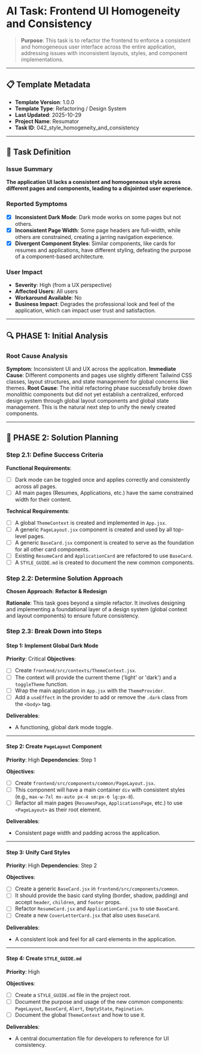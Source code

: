 # AI Task: Frontend UI Homogeneity and Consistency

> **Purpose**: This task is to refactor the frontend to enforce a consistent and homogeneous user interface across the entire application, addressing issues with inconsistent layouts, styles, and component implementations.

---

## 📋 Template Metadata

- **Template Version**: 1.0.0
- **Template Type**: Refactoring / Design System
- **Last Updated**: 2025-10-29
- **Project Name**: Resumator
- **Task ID**: 042_style_homogeneity_and_consistency

---

## 🎯 Task Definition

### Issue Summary
**The application UI lacks a consistent and homogeneous style across different pages and components, leading to a disjointed user experience.**

### Reported Symptoms
- [x] **Inconsistent Dark Mode**: Dark mode works on some pages but not others.
- [x] **Inconsistent Page Width**: Some page headers are full-width, while others are constrained, creating a jarring navigation experience.
- [x] **Divergent Component Styles**: Similar components, like cards for resumes and applications, have different styling, defeating the purpose of a component-based architecture.

### User Impact
- **Severity**: High (from a UX perspective)
- **Affected Users**: All users
- **Workaround Available**: No
- **Business Impact**: Degrades the professional look and feel of the application, which can impact user trust and satisfaction.

---

## 🔍 PHASE 1: Initial Analysis

### Root Cause Analysis

**Symptom**: Inconsistent UI and UX across the application.
**Immediate Cause**: Different components and pages use slightly different Tailwind CSS classes, layout structures, and state management for global concerns like themes.
**Root Cause**: The initial refactoring phase successfully broke down monolithic components but did not yet establish a centralized, enforced design system through global layout components and global state management. This is the natural next step to unify the newly created components.

---

## 🎯 PHASE 2: Solution Planning

### Step 2.1: Define Success Criteria

**Functional Requirements**:
- [ ] Dark mode can be toggled once and applies correctly and consistently across all pages.
- [ ] All main pages (Resumes, Applications, etc.) have the same constrained width for their content.

**Technical Requirements**:
- [ ] A global `ThemeContext` is created and implemented in `App.jsx`.
- [ ] A generic `PageLayout.jsx` component is created and used by all top-level pages.
- [ ] A generic `BaseCard.jsx` component is created to serve as the foundation for all other card components.
- [ ] Existing `ResumeCard` and `ApplicationCard` are refactored to use `BaseCard`.
- [ ] A `STYLE_GUIDE.md` is created to document the new common components.

### Step 2.2: Determine Solution Approach

**Chosen Approach**: **Refactor & Redesign**

**Rationale**: This task goes beyond a simple refactor. It involves designing and implementing a foundational layer of a design system (global context and layout components) to ensure future consistency.

### Step 2.3: Break Down into Steps

#### Step 1: Implement Global Dark Mode
**Priority**: Critical
**Objectives**:
- [ ] Create `frontend/src/contexts/ThemeContext.jsx`.
- [ ] The context will provide the current theme ('light' or 'dark') and a `toggleTheme` function.
- [ ] Wrap the main application in `App.jsx` with the `ThemeProvider`.
- [ ] Add a `useEffect` in the provider to add or remove the `.dark` class from the `<body>` tag.

**Deliverables**:
- A functioning, global dark mode toggle.

---

#### Step 2: Create `PageLayout` Component
**Priority**: High
**Dependencies**: Step 1

**Objectives**:
- [ ] Create `frontend/src/components/common/PageLayout.jsx`.
- [ ] This component will have a main container `div` with consistent styles (e.g., `max-w-7xl mx-auto px-4 sm:px-6 lg:px-8`).
- [ ] Refactor all main pages (`ResumesPage`, `ApplicationsPage`, etc.) to use `<PageLayout>` as their root element.

**Deliverables**:
- Consistent page width and padding across the application.

---

#### Step 3: Unify Card Styles
**Priority**: High
**Dependencies**: Step 2

**Objectives**:
- [ ] Create a generic `BaseCard.jsx` in `frontend/src/components/common`.
- [ ] It should provide the basic card styling (border, shadow, padding) and accept `header`, `children`, and `footer` props.
- [ ] Refactor `ResumeCard.jsx` and `ApplicationCard.jsx` to use `BaseCard`.
- [ ] Create a new `CoverLetterCard.jsx` that also uses `BaseCard`.

**Deliverables**:
- A consistent look and feel for all card elements in the application.

---

#### Step 4: Create `STYLE_GUIDE.md`
**Priority**: High

**Objectives**:
- [ ] Create a `STYLE_GUIDE.md` file in the project root.
- [ ] Document the purpose and usage of the new common components: `PageLayout`, `BaseCard`, `Alert`, `EmptyState`, `Pagination`.
- [ ] Document the global `ThemeContext` and how to use it.

**Deliverables**:
- A central documentation file for developers to reference for UI consistency.
